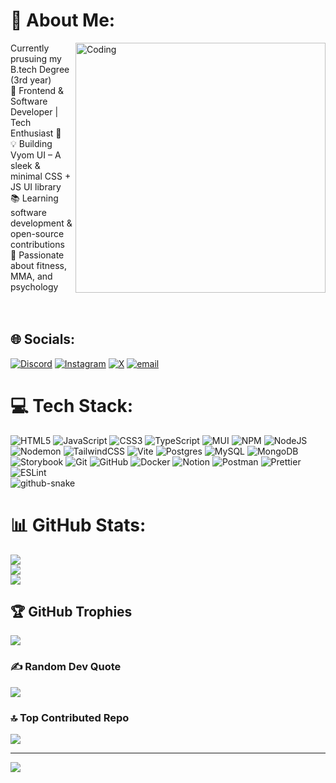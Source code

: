 # 💫 About Me:
<img align="right" alt="Coding" width="400" src="https://media.giphy.com/media/bJ4TVNYNUympPgcpem/giphy.gif?cid=790b7611clrh1e93dkbiwavcxchpat0bl0u6wicc0m5m0a88&ep=v1_gifs_search&rid=giphy.gif&ct=g">
   Currently prusuing my B.tech Degree (3rd year) <br> 
🚀 Frontend & Software Developer | Tech Enthusiast 🎨 <br>
💡 Building Vyom UI – A sleek & minimal CSS + JS UI library <br>
📚 Learning software development & open-source contributions <br>
🥋 Passionate about fitness, MMA, and psychology <br> 
<br> <br> 




## 🌐 Socials:
[![Discord](https://img.shields.io/badge/Discord-%237289DA.svg?logo=discord&logoColor=white)](https://discord.gg/@pyaracetamol.in_) [![Instagram](https://img.shields.io/badge/Instagram-%23E4405F.svg?logo=Instagram&logoColor=white)](https://instagram.com/@ahem_dandak) [![X](https://img.shields.io/badge/X-black.svg?logo=X&logoColor=white)](https://x.com/https://x.com/pyaracetamol___) [![email](https://img.shields.io/badge/Email-D14836?logo=gmail&logoColor=white)](mailto:mandvigurjar0@gmail.com) 

# 💻 Tech Stack:
![HTML5](https://img.shields.io/badge/html5-%23E34F26.svg?style=for-the-badge&logo=html5&logoColor=white) ![JavaScript](https://img.shields.io/badge/javascript-%23323330.svg?style=for-the-badge&logo=javascript&logoColor=%23F7DF1E) ![CSS3](https://img.shields.io/badge/css3-%231572B6.svg?style=for-the-badge&logo=css3&logoColor=white) ![TypeScript](https://img.shields.io/badge/typescript-%23007ACC.svg?style=for-the-badge&logo=typescript&logoColor=white) ![MUI](https://img.shields.io/badge/MUI-%230081CB.svg?style=for-the-badge&logo=mui&logoColor=white) ![NPM](https://img.shields.io/badge/NPM-%23CB3837.svg?style=for-the-badge&logo=npm&logoColor=white) ![NodeJS](https://img.shields.io/badge/node.js-6DA55F?style=for-the-badge&logo=node.js&logoColor=white) ![Nodemon](https://img.shields.io/badge/NODEMON-%23323330.svg?style=for-the-badge&logo=nodemon&logoColor=%BBDEAD) ![TailwindCSS](https://img.shields.io/badge/tailwindcss-%2338B2AC.svg?style=for-the-badge&logo=tailwind-css&logoColor=white) ![Vite](https://img.shields.io/badge/vite-%23646CFF.svg?style=for-the-badge&logo=vite&logoColor=white) ![Postgres](https://img.shields.io/badge/postgres-%23316192.svg?style=for-the-badge&logo=postgresql&logoColor=white) ![MySQL](https://img.shields.io/badge/mysql-4479A1.svg?style=for-the-badge&logo=mysql&logoColor=white) ![MongoDB](https://img.shields.io/badge/MongoDB-%234ea94b.svg?style=for-the-badge&logo=mongodb&logoColor=white) ![Storybook](https://img.shields.io/badge/-Storybook-FF4785?style=for-the-badge&logo=storybook&logoColor=white) ![Git](https://img.shields.io/badge/git-%23F05033.svg?style=for-the-badge&logo=git&logoColor=white) ![GitHub](https://img.shields.io/badge/github-%23121011.svg?style=for-the-badge&logo=github&logoColor=white) ![Docker](https://img.shields.io/badge/docker-%230db7ed.svg?style=for-the-badge&logo=docker&logoColor=white) ![Notion](https://img.shields.io/badge/Notion-%23000000.svg?style=for-the-badge&logo=notion&logoColor=white) ![Postman](https://img.shields.io/badge/Postman-FF6C37?style=for-the-badge&logo=postman&logoColor=white) ![Prettier](https://img.shields.io/badge/prettier-%23F7B93E.svg?style=for-the-badge&logo=prettier&logoColor=black) ![ESLint](https://img.shields.io/badge/ESLint-4B3263?style=for-the-badge&logo=eslint&logoColor=white)
<br>
<picture>
  <source media="(prefers-color-scheme: dark)" srcset="https://raw.githubusercontent.com/tobiasmeyhoefer/tobiasmeyhoefer/output/github-snake-dark.svg" />
  <source media="(prefers-color-scheme: light)" srcset="https://raw.githubusercontent.com/tobiasmeyhoefer/tobiasmeyhoefer/output/github-snake.svg" />
  <img alt="github-snake" src="https://raw.githubusercontent.com/tobiasmeyhoefer/tobiasmeyhoefer/output/github-snake.svg" />
</picture>
# 📊 GitHub Stats:
![](https://github-readme-stats.vercel.app/api?username=DIVYARAJGURJAR&theme=dark&hide_border=false&include_all_commits=false&count_private=false)<br/>
![](https://nirzak-streak-stats.vercel.app/?user=DIVYARAJGURJAR&theme=dark&hide_border=false)<br/>
![](https://github-readme-stats.vercel.app/api/top-langs/?username=DIVYARAJGURJAR&theme=dark&hide_border=false&include_all_commits=false&count_private=false&layout=compact)

## 🏆 GitHub Trophies
![](https://github-profile-trophy.vercel.app/?username=DIVYARAJGURJAR&theme=solarized-dark&no-frame=true&no-bg=false&margin-w=4)

### ✍️ Random Dev Quote
![](https://quotes-github-readme.vercel.app/api?type=horizontal&theme=tokyonight)

### 🔝 Top Contributed Repo
![](https://github-contributor-stats.vercel.app/api?username=DIVYARAJGURJAR&limit=5&theme=dark&combine_all_yearly_contributions=true)

---
[![](https://visitcount.itsvg.in/api?id=DIVYARAJGURJAR&icon=1&color=11)](https://visitcount.itsvg.in)



<!-- Proudly created with GPRM ( https://gprm.itsvg.in ) -->
